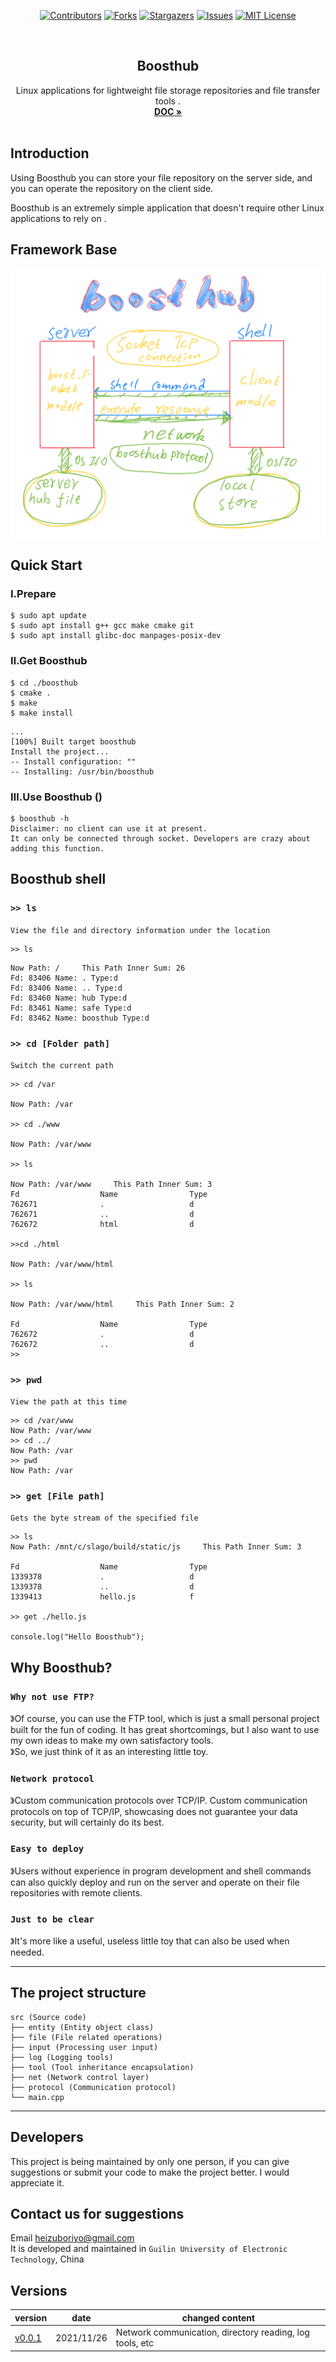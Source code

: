 
<div align="center">  

[![Contributors][contributors-shield]][contributors-url]
[![Forks][forks-shield]][forks-url]
[![Stargazers][stars-shield]][stars-url]
[![Issues][issues-shield]][issues-url]
[![MIT License][license-shield]][license-url]

</div>  

<!-- PROJECT LOGO -->
<br />
<div align="center">
  <h2 align="center">Boosthub</h2>

  <p align="center">
    Linux applications for lightweight file storage repositories and file transfer tools .
    <br />
    <a href="https://github.com/gaowanlu/boosthub"><strong>DOC »</strong></a>
    <br />
    <br />
  </p>
</div> 





## Introduction  
Using Boosthub you can store your file repository on the server side, and you can operate the repository on the client side.    

Boosthub is an extremely simple application that doesn't require other Linux applications to rely on .  

## Framework Base  

<div style="text-align:center;">

![framework base](./images/3835BCB193E583DBC3CEE458262128A2.png)  

</div>

 


## Quick Start 
###  Ⅰ.Prepare  
```  
$ sudo apt update 
$ sudo apt install g++ gcc make cmake git 
$ sudo apt install glibc-doc manpages-posix-dev 
``` 

### Ⅱ.Get Boosthub
```shell 
$ cd ./boosthub 
$ cmake . 
$ make 
$ make install 
```
```code 
...
[100%] Built target boosthub
Install the project...
-- Install configuration: ""
-- Installing: /usr/bin/boosthub
```
### Ⅲ.Use Boosthub ()
```
$ boosthub -h 
Disclaimer: no client can use it at present. 
It can only be connected through socket. Developers are crazy about adding this function.
``` 




## Boosthub shell  
### `>> ls`  
`View the file and directory information under the location`  

```shell
>> ls
```
```shell
Now Path: /     This Path Inner Sum: 26 
Fd: 83406 Name: . Type:d 
Fd: 83406 Name: .. Type:d 
Fd: 83460 Name: hub Type:d 
Fd: 83461 Name: safe Type:d 
Fd: 83462 Name: boosthub Type:d 
```  

### `>> cd [Folder path]` 
`Switch the current path` 

```shell  
>> cd /var

Now Path: /var  

>> cd ./www

Now Path: /var/www  

>> ls

Now Path: /var/www     This Path Inner Sum: 3 
Fd              	Name            	Type            
762671          	.               	d               
762671          	..              	d               
762672          	html            	d               

>>cd ./html

Now Path: /var/www/html  

>> ls

Now Path: /var/www/html     This Path Inner Sum: 2 

Fd              	Name            	Type            
762672          	.               	d               
762672          	..              	d               
>>
``` 

### `>> pwd` 
`View the path at this time`  
```shell 
>> cd /var/www
Now Path: /var/www  
>> cd ../
Now Path: /var  
>> pwd
Now Path: /var 
``` 

### `>> get [File path]` 
`Gets the byte stream of the specified file` 
```shell 
>> ls
Now Path: /mnt/c/slago/build/static/js     This Path Inner Sum: 3 

Fd              	Name            	Type            
1339378         	.               	d               
1339378         	..              	d               
1339413         	hello.js	        f               

>> get ./hello.js  

console.log("Hello Boosthub"); 
```

## Why Boosthub? 
### `Why not use FTP?` 


》Of course, you can use the FTP tool, which is just a small personal project built for the fun of coding. It has great shortcomings, but I also want to use my own ideas to make my own satisfactory tools.  
》So, we just think of it as an interesting little toy.
 
### `Network protocol `


》Custom communication protocols over TCP/IP. Custom communication protocols on top of TCP/IP, showcasing does not guarantee your data security, but will certainly do its best.

### `Easy to deploy` 

》Users without experience in program development and shell commands can also quickly deploy and run on the server and operate on their file repositories with remote clients.

### `Just to be clear`  

》It's more like a useful, useless little toy that can also be used when needed.

---

## The project structure  

    src (Source code)
    ├── entity (Entity object class)
    ├── file (File related operations)
    ├── input (Processing user input)
    ├── log (Logging tools)
    ├── tool (Tool inheritance encapsulation) 
    ├── net (Network control layer)  
    ├── protocol (Communication protocol)  
    └── main.cpp 

---

## Developers  

This project is being maintained by only one person, if you can give suggestions or submit your code to make the project better. I would appreciate it.   



## Contact us for suggestions  
Email heizuboriyo@gmail.com  
It is developed and maintained in  `Guilin University of Electronic Technology`, China  



## Versions  

|  version   |  date  | changed content |  
|  ----  | ----  |----|  
| [v0.0.1]( )  | 2021/11/26 | Network communication, directory reading, log tools, etc |  



<!-- MARKDOWN LINKS & IMAGES -->
<!-- https://www.markdownguide.org/basic-syntax/#reference-style-links -->
[contributors-shield]: https://img.shields.io/github/contributors/gaowanlu/boosthub.svg?style=for-the-badge
[contributors-url]: https://github.com/gaowanlu/boosthub/graphs/contributors
[forks-shield]: https://img.shields.io/github/forks/gaowanlu/boosthub.svg?style=for-the-badge
[forks-url]: https://github.com/gaowanlu/boosthub/network/members
[stars-shield]: https://img.shields.io/github/stars/gaowanlu/boosthub.svg?style=for-the-badge
[stars-url]: https://github.com/gaowanlu/boosthub/stargazers
[issues-shield]: https://img.shields.io/github/issues/gaowanlu/boosthub.svg?style=for-the-badge
[issues-url]: https://github.com/gaowanlu/boosthub/issues
[license-shield]: https://img.shields.io/github/license/gaowanlu/boosthub.svg?style=for-the-badge
[license-url]: https://github.com/gaowanlu/boosthub/blob/master/LICENSE.txt
